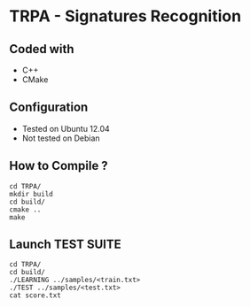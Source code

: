 # TRPA - Signatures Recognition

## Coded with
* C++
* CMake

## Configuration
* Tested on Ubuntu 12.04
* Not tested on Debian

## How to Compile ?
```
cd TRPA/
mkdir build
cd build/
cmake ..
make
```

## Launch **TEST SUITE**
```
cd TRPA/
cd build/
./LEARNING ../samples/<train.txt>
./TEST ../samples/<test.txt>
cat score.txt
```
